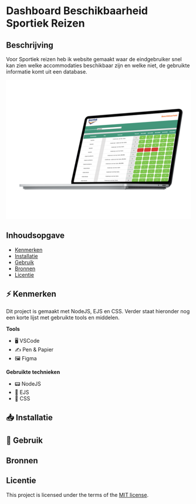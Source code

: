 <!-- > _Fork_ deze leertaak en ga aan de slag. Onderstaande outline ga je gedurende deze taak in jouw eigen GitHub omgeving uitwerken. De instructie vind je in: [docs/INSTRUCTIONS.md](docs/INSTRUCTIONS.md) -->

# Dashboard Beschikbaarheid Sportiek Reizen
<!-- Geef je project een titel en schrijf in één zin wat het is -->

## Beschrijving
<!-- Bij Beschrijving staat kort beschreven wat voor project het is en wat je hebt gemaakt -->
<!-- Voeg een mooie poster visual toe 📸 -->
<!-- Voeg een link toe naar Github Pages 🌐-->

Voor Sportiek reizen heb ik website gemaakt waar de eindgebruiker snel kan zien welke accommodaties beschikbaar zijn en welke niet, de gebruikte informatie komt uit een database.

<img src="./public/assets/studio.png">

## Inhoudsopgave
  * [Kenmerken](#kenmerken)
  * [Installatie](#installatie)
  * [Gebruik](#gebruik)
  * [Bronnen](#bronnen)
  * [Licentie](#licentie)


## ⚡ Kenmerken
<!-- Bij Kenmerken staat welke technieken zijn gebruikt en hoe. Wat is de HTML structuur? Wat zijn de belangrijkste dingen in CSS? Wat is er met JS gedaan en hoe? Misschien heb je iets met NodeJS gedaan, of heb je een framwork of library gebruikt? -->

Dit project is gemaakt met NodeJS, EJS en CSS. Verder staat hieronder nog een korte lijst met gebruikte tools en middelen.

**Tools**

- 🖥️ VSCode
- ✍ Pen & Papier
- 🖼 Figma

**Gebruikte technieken**

- 📟 NodeJS
- 🚀 EJS
- 💅 CSS

## 📥 Installatie
<!-- Bij Instalatie staat hoe een andere developer aan jouw repo kan werken -->

## 🔨 Gebruik
<!-- Bij Gebruik staat de user story, hoe het werkt en wat je er mee kan. -->

## Bronnen

## Licentie

This project is licensed under the terms of the [MIT license](./LICENSE).
